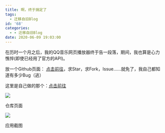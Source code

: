 ```yaml
---
title: 啊，终于搞定了
tags:
  - 迁移自旧Blog
id: '68'
categories:
  - - 迁移自旧Blog
date: 2020-06-09 19:03:00
---
```


在历时一个月之后，我的QQ音乐网页播放器终于告一段落，期间，我也算是心力憔悴(即使已经用了官方的API)。

放一个Github页面： [点击前往](https://qqmusic.yuameshi.top/)，求Star，求Fork，Issue……就免了，我自己都知道有多少Bug（逃）

这里是自己做的那个：[点击前往](https://blog-old.yuameshi.top/proj/qqmusic)

![](https://cdn.jsdelivr.net/gh/Yuameshi/blog-old@master/passages/20200609/IMG_1.jpg)

仓库页面

![](https://cdn.jsdelivr.net/gh/Yuameshi/blog-old@master/passages/20200609/IMG_2.jpg)

应用截图